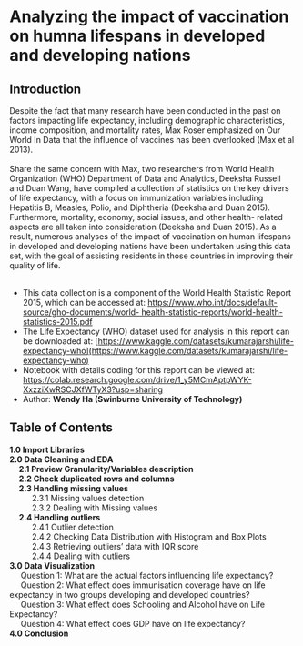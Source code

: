 # Analyzing the impact of vaccination on humna lifespans in developed and developing nations
## Introduction
Despite the fact that many research have been conducted in the past on factors impacting life expectancy, including demographic characteristics, income composition, and mortality rates, Max Roser emphasized on Our World In Data that the influence of vaccines has been overlooked (Max et al 2013).
<br/>
<br/>
Share the same concern with Max, two researchers from World Health Organization (WHO) Department of Data and Analytics, Deeksha Russell and Duan Wang, have compiled a collection of statistics on the key drivers of life expectancy, with a focus on immunization variables including Hepatitis B, Measles, Polio, and Diphtheria (Deeksha and Duan 2015). Furthermore, mortality, economy, social issues, and other health- related aspects are all taken into consideration (Deeksha and Duan 2015). As a result, numerous analyses of the impact of vaccination on human lifespans in developed and developing nations have been undertaken using this data set, with the goal of assisting residents in those countries in improving their quality of life.
<br/>
<br/>
- This data collection is a component of the World Health Statistic Report 2015, which can be accessed at: [https://www.who.int/docs/default-source/gho-documents/world- health-statistic-reports/world-health-statistics-2015.pdf](https://www.who.int/docs/default-source/gho-documents/world-health-statistic-reports/world-health-statistics-2015.pdf)
- The Life Expectancy (WHO) dataset used for analysis in this report can be downloaded at: [https://www.kaggle.com/datasets/kumarajarshi/life-expectancy-who](https://www.kaggle.com/datasets/kumarajarshi/life-expectancy-who)
- Notebook with details coding for this report can be viewed at: https://colab.research.google.com/drive/1_y5MCmAptpWYK-XxzziXwRSCJXfWTyX3?usp=sharing
- Author: **Wendy Ha (Swinburne University of Technology)**
## Table of Contents
**1.0 Import Libraries** <br/>
**2.0 Data Cleaning and EDA** <br/>
**&nbsp;&nbsp;&nbsp;&nbsp;&nbsp;2.1 Preview Granularity/Variables description <br/>**
**&nbsp;&nbsp;&nbsp;&nbsp;&nbsp;2.2 Check duplicated rows and columns <br/>**
**&nbsp;&nbsp;&nbsp;&nbsp;&nbsp;2.3 Handling missing values <br/>**
&nbsp;&nbsp;&nbsp;&nbsp;&nbsp;&nbsp;&nbsp;&nbsp;&nbsp;&nbsp;2.3.1 Missing values detection <br/>
&nbsp;&nbsp;&nbsp;&nbsp;&nbsp;&nbsp;&nbsp;&nbsp;&nbsp;&nbsp;2.3.2 Dealing with Missing values <br/>
**&nbsp;&nbsp;&nbsp;&nbsp;&nbsp;2.4 Handling outliers<br/>**
&nbsp;&nbsp;&nbsp;&nbsp;&nbsp;&nbsp;&nbsp;&nbsp;&nbsp;&nbsp;2.4.1 Outlier detection<br/>
&nbsp;&nbsp;&nbsp;&nbsp;&nbsp;&nbsp;&nbsp;&nbsp;&nbsp;&nbsp;2.4.2 Checking Data Distribution with Histogram and Box Plots<br/>
&nbsp;&nbsp;&nbsp;&nbsp;&nbsp;&nbsp;&nbsp;&nbsp;&nbsp;&nbsp;2.4.3 Retrieving outliers’ data with IQR score<br/>
&nbsp;&nbsp;&nbsp;&nbsp;&nbsp;&nbsp;&nbsp;&nbsp;&nbsp;&nbsp;2.4.4 Dealing with outliers<br/>
**3.0 Data Visualization<br/>**
&nbsp;&nbsp;&nbsp;&nbsp;&nbsp;Question 1: What are the actual factors influencing life expectancy?<br/>
&nbsp;&nbsp;&nbsp;&nbsp;&nbsp;Question 2: What effect does immunisation coverage have on life expectancy in two groups developing and developed countries?<br/>
&nbsp;&nbsp;&nbsp;&nbsp;&nbsp;Question 3: What effect does Schooling and Alcohol have on Life Expectancy?<br/>
&nbsp;&nbsp;&nbsp;&nbsp;&nbsp;Question 4: What effect does GDP have on life expectancy?<br/>
**4.0 Conclusion**
